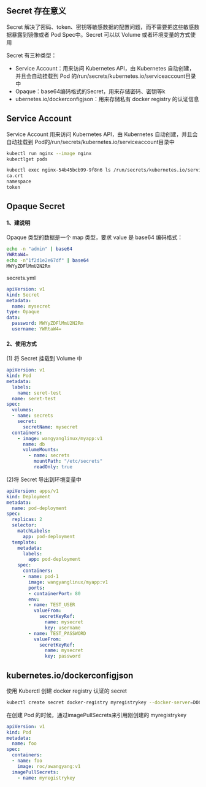 ## Secret 存在意义

Secret 解决了密码、token、密钥等敏感数据的配置问题，而不需要把这些敏感数据暴露到镜像或者 Pod Spec中。Secret 可以以 Volume 或者环境变量的方式使用

Secret 有三种类型：

- Service Account：用来访问 Kubernetes API，由 Kubernetes 自动创建，并且会自动挂载到 Pod 的/run/secrets/kubernetes.io/serviceaccount目录中
- Opaque：base64编码格式的Secret，用来存储密码、密钥等k
- ubernetes.io/dockerconfigjson：用来存储私有 docker registry 的认证信息

## Service Account

Service Account 用来访问 Kubernetes API，由 Kubernetes 自动创建，并且会自动挂载到 Pod的/run/secrets/kubernetes.io/serviceaccount目录中

```bash
kubectl run nginx --image nginx
kubectlget pods

kubectl exec nginx-54b45bcb99-9f8n6 ls /run/secrets/kubernetes.io/serviceaccount
ca.crt
namespace
token
```

## Opaque Secret

#### 1、建说明

Opaque 类型的数据是一个 map 类型，要求 value 是 base64 编码格式：

```bash
echo -n "admin" | base64
YWRtaW4=
echo -n"1f2d1e2e67df" | base64
MWYyZDFlMmU2N2Rm
```

secrets.yml

```yaml
apiVersion: v1
kind: Secret
metadata:  
  name: mysecret
type: Opaque
data:  
  password: MWYyZDFlMmU2N2Rm  
  username: YWRtaW4=
```

#### 2、使用方式

(1) 将 Secret 挂载到 Volume 中

```yaml
apiVersion: v1
kind: Pod
metadata:  
  labels:    
    name: seret-test  
  name: seret-test
spec:  
  volumes:  
  - name: secrets    
    secret:      
      secretName: mysecret  
  containers:  
    - image: wangyanglinux/myapp:v1    
      name: db    
      volumeMounts:    
        - name: secrets      
          mountPath: "/etc/secrets"      
          readOnly: true
```

(2)将 Secret 导出到环境变量中

```yaml
apiVersion: apps/v1
kind: Deployment
metadata:  
  name: pod-deployment
spec:  
  replicas: 2
  selector:    
    matchLabels:      
      app: pod-deployment      
  template:    
    metadata:      
      labels:        
        app: pod-deployment    
    spec:      
      containers:      
      - name: pod-1        
        image: wangyanglinux/myapp:v1        
        ports:
        - containerPort: 80        
        env:        
        - name: TEST_USER          
          valueFrom:            
            secretKeyRef:              
              name: mysecret              
              key: username        
        - name: TEST_PASSWORD          
          valueFrom:            
            secretKeyRef:              
              name: mysecret              
              key: password
```

## kubernetes.io/dockerconfigjson

使用 Kuberctl 创建 docker registry 认证的 secret

```bash
kubectl create secret docker-registry myregistrykey --docker-server=DOCKER_REGISTRY_SERVER --docker-username=DOCKER_USER --docker-password=DOCKER_PASSWORD --docker-email=DOCKER_EMAIL
```

在创建 Pod 的时候，通过imagePullSecrets来引用刚创建的 myregistrykey

```yaml
apiVersion: v1
kind: Pod
metadata:  
  name: foo
spec:  
  containers:    
  - name: foo      
    image: roc/awangyang:v1  
  imagePullSecrets:    
    - name: myregistrykey
```

